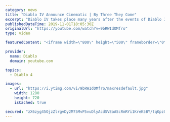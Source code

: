 ```yaml
---
category: news
title: "Diablo IV Announce Cinematic | By Three They Come"
excerpt: "Diablo IV takes place many years after the events of Diablo III, after millions have been slaughtered by the actions of the High Heavens and Burning Hells alike."
publishedDateTime: 2019-11-01T18:05:30Z
originalUrl: "https://youtube.com/watch?v=9bRWIdOMfro"
type: video

featuredContent: "<iframe width=\"800\" height=\"500\" frameborder=\"0\" src=\"https://www.youtube.com/embed/9bRWIdOMfro\" allow=\"accelerometer; autoplay; encrypted-media; gyroscope; picture-in-picture\" allowfullscreen></iframe>"

provider:
  name: Diablo
  domain: youtube.com

topics:
  - Diablo 4

images:
  - url: "https://i.ytimg.com/vi/9bRWIdOMfro/maxresdefault.jpg"
    width: 1280
    height: 720
    isCached: true

secured: "zX6zyg45OjzZlrgvDy2M75MvP5vuDlyAcdSVEaAScRmRYi1KreK5BY/tqKpzGqBQZ28iJSCWb8RQFAVPeIAwDXRCjIdOSCHA9bBdPNgA1IS/SgAhAHm8I7ENeLiMDiPu/l+jsODB0CpHpSXIyjYLwX/XvcsRiEpzCcru1Hb6SquisA3DFEMVR6B1XZXhFyjAtobGCBqraeCrrfo7s7xzdolLjfvUsaOxUaPK3VR8JqtezkyOjbX0gROmjRAeMeKLajfzMHiuQBAlT5f6MFKg0aJMjRK7YOKOk2tGd4Z2oDziG6QDCQdrlJqFlGVp03JvaHR0xGc+moF9es2AOT4ZaUb8jmzwxlkdQveeLRlrp6HhtSWdjDNrwGcYaDBgHmL48CCOB5+0xcrg9zLnesz+Vbqj+0TvKVxbBwzOX/o1+K/CHPH60EwSDrTvjeMDm2yI;S9a2MTBp/WKGC6UizNYm4w=="
---
```


